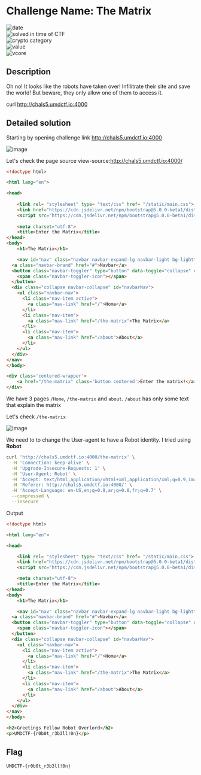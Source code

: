 # Challenge Name: The Matrix





![date](https://img.shields.io/badge/date-17.04.2021-brightgreen.svg)  
![solved in time of CTF](https://img.shields.io/badge/solved-in%20time%20of%20CTF-brightgreen.svg)   
![crypto category](https://img.shields.io/badge/category-Web-blueviolet.svg)   
![value](https://img.shields.io/badge/value-150-blue.svg)  
![vcore](https://img.shields.io/badge/score-3/10-ff69b4.svg)

## Description

Oh no! It looks like the robots have taken over! Infilitrate their site and save the world! But beware, they only allow one of them to access it.

curl http://chals5.umdctf.io:4000

## Detailed solution

Starting by opening challenge link http://chals5.umdctf.io:4000  

![image](https://user-images.githubusercontent.com/72421091/115163701-23be1680-a09a-11eb-8a17-189d145f5d7a.png)

Let's check the page source view-source:http://chals5.umdctf.io:4000/ 
```html
<!doctype html>

<html lang="en">

<head>
    
    <link rel= "stylesheet" type= "text/css" href= "/static/main.css">
    <link href="https://cdn.jsdelivr.net/npm/bootstrap@5.0.0-beta1/dist/css/bootstrap.min.css" rel="stylesheet" integrity="sha384-giJF6kkoqNQ00vy+HMDP7azOuL0xtbfIcaT9wjKHr8RbDVddVHyTfAAsrekwKmP1" crossorigin="anonymous">
    <script src="https://cdn.jsdelivr.net/npm/bootstrap@5.0.0-beta1/dist/js/bootstrap.bundle.min.js" integrity="sha384-ygbV9kiqUc6oa4msXn9868pTtWMgiQaeYH7/t7LECLbyPA2x65Kgf80OJFdroafW" crossorigin="anonymous"></script>
    
    <meta charset="utf-8">
    <title>Enter the Matrix</title>
</head>
<body>
    <h1>The Matrix</h1>

    <nav id="nav" class="navbar navbar-expand-lg navbar-light bg-light">
  <a class="navbar-brand" href="#">Navbar</a>
  <button class="navbar-toggler" type="button" data-toggle="collapse" data-target="#navbarNav" aria-controls="navbarNav" aria-expanded="false" aria-label="Toggle navigation">
    <span class="navbar-toggler-icon"></span>
  </button>
  <div class="collapse navbar-collapse" id="navbarNav">
    <ul class="navbar-nav">
      <li class="nav-item active">
        <a class="nav-link" href="/">Home</a>
      </li>
      <li class="nav-item">
        <a class="nav-link" href="/the-matrix">The Matrix</a>
      </li>
      <li class="nav-item">
        <a class="nav-link" href="/about">About</a>
      </li>
    </ul>
  </div>
</nav>
</body>

<div class='centered-wrapper'>
    <a href="/the-matrix" class='button centered'>Enter the matrix!</a>
</div>
 ```
 
We have 3 pages ```/Home```, ```/the-matrix``` and ```about```. ```/about``` has only some text that explain the matrix 

Let's check ```/the-matrix```

![image](https://user-images.githubusercontent.com/72421091/115163786-962ef680-a09a-11eb-9d52-21832470592e.png)

We need to to change the User-agent to have a Robot identity. I tried using **Robot**  
  
```bash
curl 'http://chals5.umdctf.io:4000/the-matrix' \
  -H 'Connection: keep-alive' \
  -H 'Upgrade-Insecure-Requests: 1' \
  -H 'User-Agent: Robot' \
  -H 'Accept: text/html,application/xhtml+xml,application/xml;q=0.9,image/avif,image/webp,image/apng,*/*;q=0.8,application/signed-exchange;v=b3;q=0.9' \
  -H 'Referer: http://chals5.umdctf.io:4000/' \
  -H 'Accept-Language: en-US,en;q=0.9,ar;q=0.8,fr;q=0.7' \
  --compressed \
  --insecure
```  

Output 

```html
<!doctype html>

<html lang="en">

<head>

    <link rel= "stylesheet" type= "text/css" href= "/static/main.css">
    <link href="https://cdn.jsdelivr.net/npm/bootstrap@5.0.0-beta1/dist/css/bootstrap.min.css" rel="stylesheet" integrity="sha384-giJF6kkoqNQ00vy+HMDP7azOuL0xtbfIcaT9wjKHr8RbDVddVHyTfAAsrekwKmP1" crossorigin="anonymous">
    <script src="https://cdn.jsdelivr.net/npm/bootstrap@5.0.0-beta1/dist/js/bootstrap.bundle.min.js" integrity="sha384-ygbV9kiqUc6oa4msXn9868pTtWMgiQaeYH7/t7LECLbyPA2x65Kgf80OJFdroafW" crossorigin="anonymous"></script>

    <meta charset="utf-8">
    <title>Enter the Matrix</title>
</head>
<body>
    <h1>The Matrix</h1>

    <nav id="nav" class="navbar navbar-expand-lg navbar-light bg-light">
  <a class="navbar-brand" href="#">Navbar</a>
  <button class="navbar-toggler" type="button" data-toggle="collapse" data-target="#navbarNav" aria-controls="navbarNav" aria-expanded="false" aria-label="Toggle navigation">
    <span class="navbar-toggler-icon"></span>
  </button>
  <div class="collapse navbar-collapse" id="navbarNav">
    <ul class="navbar-nav">
      <li class="nav-item active">
        <a class="nav-link" href="/">Home</a>
      </li>
      <li class="nav-item">
        <a class="nav-link" href="/the-matrix">The Matrix</a>
      </li>
      <li class="nav-item">
        <a class="nav-link" href="/about">About</a>
      </li>
    </ul>
  </div>
</nav>
</body>

<h2>Greetings Fellow Robot Overlord</h2>
<p>UMDCTF-{r0b0t_r3b3ll!0n}</p>
 ``` 
 
 
## Flag

```
UMDCTF-{r0b0t_r3b3ll!0n}
```
